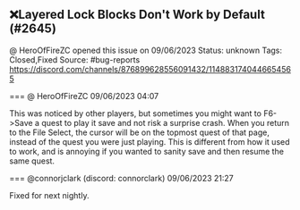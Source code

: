 ## ❌Layered Lock Blocks Don't Work by Default (#2645)
@ HeroOfFireZC opened this issue on 09/06/2023
Status: unknown
Tags: Closed,Fixed
Source: #bug-reports https://discord.com/channels/876899628556091432/1148831740446654565


=== @ HeroOfFireZC 09/06/2023 04:07

This was noticed by other players, but sometimes you might want to F6->Save a quest to play it save and not risk a surprise crash. When you return to the File Select, the cursor will be on the topmost quest of that page, instead of the quest you were just playing. This is different from how it used to work, and is annoying if you wanted to sanity save and then resume the same quest.

=== @connorjclark (discord: connorclark) 09/06/2023 21:27

Fixed for next nightly.
